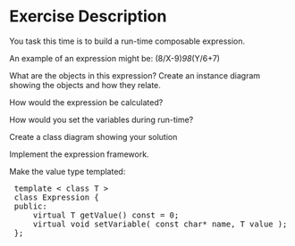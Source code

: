 Exercise Description
====================

You task this time is to build a run-time composable expression.

An example of an expression might be: (8/X-9)*98*(Y/6+7)

What are the objects in this expression? Create an instance diagram showing the objects and how they relate.

How would the expression be calculated?

How would you set the variables during run-time?

Create a class diagram showing your solution

Implement the expression framework.

Make the value type templated:
<pre>
 template < class T >
 class Expression {
 public:
     virtual T getValue() const = 0;
     virtual void setVariable( const char* name, T value );
 };
</pre>